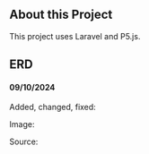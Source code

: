 ## About this Project
This project uses Laravel and P5.js.

## ERD
#### 09/10/2024
Added, changed, fixed:

Image:

Source:

